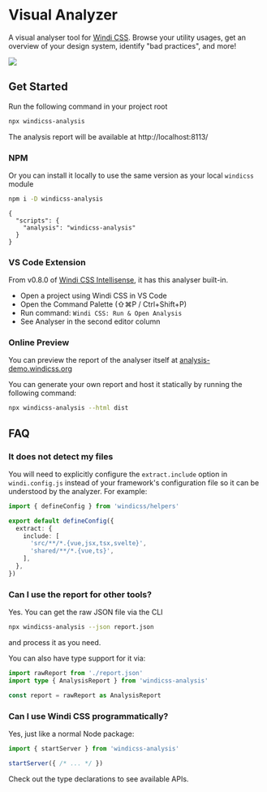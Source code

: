 # Visual Analyzer

<PackageInfo name="windicss-analysis" author="antfu" />

A visual analyser tool for [Windi CSS](https://github.com/windicss/windicss). Browse your utility usages, get an overview of your design system, identify "bad practices", and more!

<img src="https://user-images.githubusercontent.com/11247099/113150805-0c43f880-9267-11eb-85a6-ec1a2f1eed37.png" />

## Get Started

Run the following command in your project root

```bash
npx windicss-analysis
```

The analysis report will be available at http://localhost:8113/

### NPM

Or you can install it locally to use the same version as your local `windicss` module

```bash
npm i -D windicss-analysis
```

```json5 package.json
{
  "scripts": {
    "analysis": "windicss-analysis"
  }
}
```

### VS Code Extension

From v0.8.0 of [Windi CSS Intellisense](https://github.com/windicss/windicss-intellisense), it has this analyser built-in.

- Open a project using Windi CSS in VS Code
- Open the Command Palette (⇧⌘P / Ctrl+Shift+P)
- Run command: `Windi CSS: Run & Open Analysis`
- See Analyser in the second editor column

### Online Preview

You can preview the report of the analyser itself at 
[analysis-demo.windicss.org](http://analysis-demo.windicss.org)

You can generate your own report and host it statically by running the following command:

```bash
npx windicss-analysis --html dist
```

## FAQ

### It does not detect my files

You will need to explicitly configure the `extract.include` option in `windi.config.js` instead of your framework's configuration file so it can be understood by the analyzer. For example:

```ts windi.config.js
import { defineConfig } from 'windicss/helpers'

export default defineConfig({
  extract: {
    include: [
      'src/**/*.{vue,jsx,tsx,svelte}',
      'shared/**/*.{vue,ts}',
    ],
  },
})
```

### Can I use the report for other tools?

Yes. You can get the raw JSON file via the CLI

```bash
npx windicss-analysis --json report.json
```

and process it as you need.

You can also have type support for it via:

```ts
import rawReport from './report.json'
import type { AnalysisReport } from 'windicss-analysis'

const report = rawReport as AnalysisReport
```

### Can I use Windi CSS programmatically?

Yes, just like a normal Node package:

```ts
import { startServer } from 'windicss-analysis'

startServer({ /* ... */ })
```

Check out the type declarations to see available APIs.
